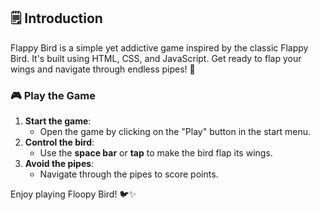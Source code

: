 ## 🗒 Introduction

Flappy Bird is a simple yet addictive game inspired by the classic Flappy Bird. It's built using HTML, CSS, and JavaScript. Get ready to flap your wings and navigate through endless pipes! 🚀

### 🎮 Play the Game

1. **Start the game**:
    - Open the game by clicking on the "Play" button in the start menu.
2. **Control the bird**:
    - Use the **space bar** or **tap** to make the bird flap its wings.
3. **Avoid the pipes**:
    - Navigate through the pipes to score points.
  
Enjoy playing Floopy Bird! 🐦✨
